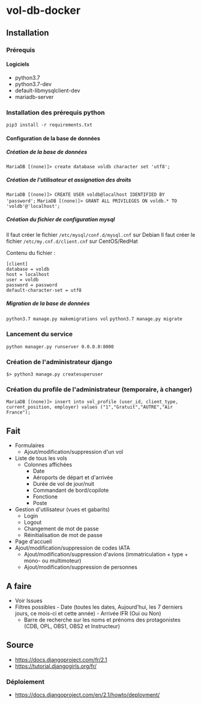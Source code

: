# vol-db-docker

## Installation

### Prérequis

#### Logiciels

- python3.7
- python3.7-dev
- default-libmysqlclient-dev 
- mariadb-server

### Installation des prérequis python

```pip3 install -r requirements.txt```

#### Configuration de la base de données

##### Création de la base de données
```MariaDB [(none)]> create database voldb character set 'utf8';```

##### Création de l'utilisateur et assignation des droits
```MariaDB [(none)]> CREATE USER voldb@localhost IDENTIFIED BY 'password';```
```MariaDB [(none)]> GRANT ALL PRIVILEGES ON voldb.* TO 'voldb'@'localhost';```

##### Création du fichier de configuration mysql
Il faut créer le fichier ```/etc/mysql/conf.d/mysql.cnf``` sur Debian
Il faut créer le fichier ```/etc/my.cnf.d/client.cnf``` sur CentOS/RedHat

Contenu du fichier :
```
[client]
database = voldb
host = localhost
user = voldb
password = password
default-character-set = utf8
```

##### Migration de la base de données
```python3.7 manage.py makemigrations vol```
```python3.7 manage.py migrate```

### Lancement du service
```python manager.py runserver 0.0.0.0:8000```

### Création de l'administrateur django
```$> python3 manage.py createsuperuser```

### Création du profile de l'administrateur (temporaire, à changer)
```MariaDB [(none)]> insert into vol_profile (user_id, client_type, current_position, employer) values ("1","Gratuit","AUTRE","Air France");```


## Fait

- Formulaires
    - Ajout/modification/suppression d'un vol
- Liste de tous les vols 
    - Colonnes affichées
        - Date
        - Aéroports de départ et d'arrivée
        - Durée de vol de jour/nuit
        - Commandant de bord/copilote
        - Fonctione
        - Poste
- Gestion d'utilisateur (vues et gabarits)
    - Login
    - Logout
    - Changement de mot de passe
    - Réinitialisation de mot de passe
- Page d'accueil
- Ajout/modification/suppression de codes IATA
    - Ajout/modification/suppression d'avions (immatriculation + type + mono- ou multimoteur)
    - Ajout/modification/suppression de personnes

## A faire

- Voir Issues
- Filtres possibles
        - Date (toutes les dates, Aujourd'hui, les 7 derniers jours, ce mois-ci et cette année)
        - Arrivée IFR (Oui ou Non)
    - Barre de recherche sur les noms et prénoms des protagonistes (CDB, OPL, OBS1, OBS2 et Instructeur)


## Source
- https://docs.djangoproject.com/fr/2.1
- https://tutorial.djangogirls.org/fr/

### Déploiement
- https://docs.djangoproject.com/en/2.1/howto/deployment/
